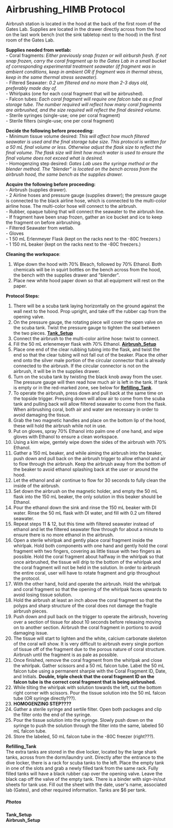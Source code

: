 # Airbrushing_HIMB Protocol
Airbrush station is located in the hood at the back of the first room of the Gates Lab. Supplies are located in the drawer directly across from the hood on the last work bench (not the sink tabletop next to the hood) in the first room of the Gates Lab. 

**Supplies needed from wetlab:**  
	- Coral fragments: *Either previously snap frozen or will airbursh fresh. If not snap frozen, carry the coral fragment up to the Gates Lab in a small bucket of corresponding experimental treatment seawater (if fragment was in ambient conditions, keep in ambient OR if fragment was in thermal stress, keep in the same thermal stress seawater).*  
	- Filtered Seawater: *0.2 um filtered and no more than 2-3 days old, preferably made day of.*  
	- Whirlpaks (one for each coral fragment that will be airbrushed).  
	- Falcon tubes: *Each coral fragment will require one falcon tube as a final storage tube. The number required will reflect how many coral fragments are airbrushed, and the size required will reflect the final desired volume.*  
	- Sterile syringes (single-use; one per coral fragment)  
	- Sterile filters (single-use; one per coral fragment)

**Decide the following before proceeding:**  
	- Minimum tissue volume desired: *This will affect how much filtered seawater is used and the final storage tube size. This protocol is written for a 50 mL final volume or less. Otherwise adjust the flask size to reflect the final volume. The flask size will limit how much water is used to ensure the final volume does not exceed what is desired.*  
	- Homogenzing step desired: *Gates Lab uses the syringe method or the blender method. The "blender" is located on the bench across from the airbrush hood, the same bench as the supplies drawer.*  

**Acquire the following before proceeding:**  
	- Airbrush (supplies drawer).  
	- 2 Airline hoses and pressure gauge (supplies drawer); the pressure gauge is connected to the black airline hose, which is connected to the multi-color airline hose. The multi-color hose will connect to the airbrush.    
	- Rubber, opaque tubing that will connect the seawater to the airbrush line.    
	- If fragment have been snap frozen, gather an ice bucket and ice to keep the fragment on before airbrushing.  
	- Filtered Seawater from wetlab.  
	- Gloves  
	- 1 50 mL Erlenmeyer Flask (kept on the racks next to the -80C freezers.)  
	- 1 150 mL beaker (kept on the racks next to the -80C freezers.)  

**Cleaning the workspace**:  
1. Wipe down the hood with 70% Bleach, followed by 70% Ethanol. Both chemicals will be in squirt bottles on the bench across from the hood, the bench with the supplies drawer and "blender".  
2. Place new white hood paper down so that all equipment will rest on the paper. 

**Protocol Steps:**  

1. There will be a scuba tank laying horizontally on the ground against the wall next to the hood. Prop upright, and take off the rubber cap from the opening valve.  
2. On the pressure gauge, the rotating piece will cover the open valve on the scuba tank. Twist the pressure gauge to tighten the seal between the two pieces. [**Tank_Setup**](#Tank_Setup)  
3. Connect the airbrush to the multi-color airline hose: twist to connect.  
4. Fill the 50 mL erlenemeyer flask with 70% Ethanol. [**Airbrush_Setup**](#Airbrush_Setup)  
5. Place one end of the clear rubbing tubing into the flask, and twist the end so that the clear tubing will not fall out of the beaker. Place the other end onto the silver male portion of the circular connector that is already connected to the airbrush. If the circular connector is not on the airbrush, it will be in the supplies drawer.
6. Turn on the scuba tank by twisting the black knob away from the user. The pressure gauge will then read how much air is left in the tank. If tank is empty or in the red-marked zone, see below for [**Refilling_Tank**](#Refilling_Tank).  
7. To operate the airbrush, press down and pull back at the same time on the topside trigger. Pressing down will allow air to come from the scuba tank and pulling back will allow filtered seawater to come from the flask. When airbrushing coral, both air and water are necessary in order to avoid damaging the tissue.
8. Grab the two magnetic handles and place on the bottom lip of the hood, these will hold the airbrush while not in use. 
9. Put on gloves, spray 70% Ethanol into palm one of one hand, and wipe gloves with Ethanol to ensure a clean workspace. 
10. Using a kim wipe, gentely wipe down the sides of the airbrush with 70% Ethanol.
11. Gather a 150 mL beaker, and while aiming the airbrush into the beaker, push down and pull back on the airbrush trigger to allow ethanol and air to flow through the airbrush. Keep the airbrush away from the bottom of the beaker to avoid ethanol splashing back at the user or around the hood.
12. Let the ethanol and air continue to flow for 30 seconds to fully clean the inside of the airbrush.
13. Set down the airbrush on the magnetic holder, and empty the 50 mL flask into the 150 mL beaker, the only solution in this beaker should be Ethanol. 
14. Pour the ethanol down the sink and rinse the 150 mL beaker with DI water. Rinse the 50 mL flask with DI water, and fill with 0.2 um filtered seawater. 
15. Repeat steps 11 & 12, but this time with filtered seawater instead of ethanol and let the filtered seawater flow through for about a minute to ensure there is no more ethanol in the airbrush.
16. Open a sterile whirlpak and gently place coral fragment inside the whirlpak. Hold both components with one hand and gently hold the coral fragment with two fingers, covering as little tissue with two fingers as possible. Hold the coral fragment about halfway in the whirlpak so that once airbrushed, the tissue will drip to the bottom of the whirlpak and the coral fragment will not be held in the solution. In order to airbrush the entire coral, user will have to rotate fragment and grip throughout the protocol. 
17. With the other hand, hold and operate the airbrush. Hold the whirlpak and coral fragment so that the opening of the whirlpak faces upwards to avoid losing tissue solution. 
18. Hold the airbrush at least an inch above the coral fragment so that the polyps and sharp structure of the coral does not damage the fragile airbrush pieces. 
19. Push down and pull back on the trigger to operate the airbrush, hovering over a section of tissue for about 10 seconds before releasing moving on to another section. Airbrush the coral fragment in portions to avoid damaging issue. 
20. The tissue will start to lighten and the white, calcium carbonate skeleton of the coral will show. It is very difficult to airbrush every single portion of tissue off of the fragment due to the porous nature of coral structure. Airbrush until the fragment is as pale as possible. 
21. Once finished, remove the coral fragment from the whirlpak and close the whirlpak. Gather scissors and a 50 mL falcon tube. Label the 50 mL falcon tube using a permanent sharpie with the Coral Fragment ID, Date, and Initials. **Double, triple check that the coral fragment ID on the falcon tube is the correct coral fragment that is being airbrushed.**
22. While tilting the whirlpak with solution towards the left, cut the bottom right corner with scissors. Pour the tissue solution into the 50 mL falcon tube (OR syringe directly???). 
23. **HOMOGENZING STEP????**
24. Gather a sterile syringe and sertile filter. Open both packages and clip the filter onto the end of the syringe. 
25. Pour the tissue solution into the syringe. Slowly push down on the syringe to push the solution through the filter into the same, labeled 50 mL falcon tube. 
26. Store the labeled, 50 mL falcon tube in the -80C freezer (right???). 

<a name="Refilling_Tank"></a> **Refilling_Tank**  
The extra tanks are stored in the dive locker, located by the large shark tanks, across from the dorm/laundry unit. Directly after the entrance to the dive locker, there is a rack for scuba tanks to the left. Place the empty tank in one of the slots and grab a newly filled tank from the same rack. Fully filled tanks will have a black rubber cap over the opening valve. Leave the black cap off the valve of the empty tank. There is a binder with sign-in/out sheets for tank use. Fill out the sheet with the date, user's name, associated lab (Gates), and other required information. Tanks are $6 per tank. 

##### **Photos**  
<a name="Tank_Setup"></a> **Tank_Setup**  
<a name="Airbrush_Setup"></a> **Airbrush_Setup**  